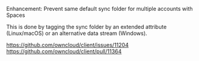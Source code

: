 Enhancement: Prevent same default sync folder for multiple accounts with Spaces

This is done by tagging the sync folder by an extended attribute
(Linux/macOS) or an alternative data stream (Windows).

https://github.com/owncloud/client/issues/11204
https://github.com/owncloud/client/pull/11364
